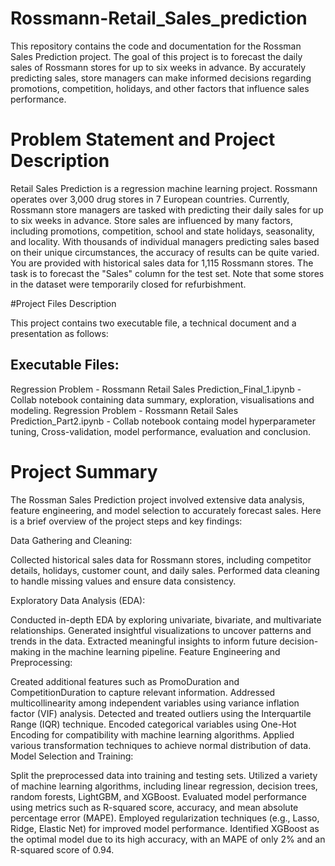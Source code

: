 # Rossmann-Retail_Sales_prediction
This repository contains the code and documentation for the Rossman Sales Prediction project. The goal of this project is to forecast the daily sales of Rossmann stores for up to six weeks in advance. By accurately predicting sales, store managers can make informed decisions regarding promotions, competition, holidays, and other factors that influence sales performance.

# Problem Statement and Project Description

Retail Sales Prediction is a regression machine learning project. Rossmann operates over 3,000 drug stores in 7 European countries. Currently, Rossmann store managers are tasked with predicting their daily sales for up to six weeks in advance. Store sales are influenced by many factors, including promotions, competition, school and state holidays, seasonality, and locality. With thousands of individual managers predicting sales based on their unique circumstances, the accuracy of results can be quite varied. You are provided with historical sales data for 1,115 Rossmann stores. The task is to forecast the "Sales" column for the test set. Note that some stores in the dataset were temporarily closed for refurbishment.

#Project Files Description

This project contains two executable file, a technical document and a presentation as follows:

## Executable Files:
Regression Problem - Rossmann Retail Sales Prediction_Final_1.ipynb - Collab notebook containing data summary, exploration, visualisations and modeling.
Regression Problem - Rossmann Retail Sales Prediction_Part2.ipynb - Collab notebook containg model hyperparameter tuning, Cross-validation, model performance, evaluation and conclusion.

# Project Summary

The Rossman Sales Prediction project involved extensive data analysis, feature engineering, and model selection to accurately forecast sales. Here is a brief overview of the project steps and key findings:

Data Gathering and Cleaning:

Collected historical sales data for Rossmann stores, including competitor details, holidays, customer count, and daily sales.
Performed data cleaning to handle missing values and ensure data consistency.

Exploratory Data Analysis (EDA):

Conducted in-depth EDA by exploring univariate, bivariate, and multivariate relationships.
Generated insightful visualizations to uncover patterns and trends in the data.
Extracted meaningful insights to inform future decision-making in the machine learning pipeline.
Feature Engineering and Preprocessing:

Created additional features such as PromoDuration and CompetitionDuration to capture relevant information.
Addressed multicollinearity among independent variables using variance inflation factor (VIF) analysis.
Detected and treated outliers using the Interquartile Range (IQR) technique.
Encoded categorical variables using One-Hot Encoding for compatibility with machine learning algorithms.
Applied various transformation techniques to achieve normal distribution of data.
Model Selection and Training:

Split the preprocessed data into training and testing sets.
Utilized a variety of machine learning algorithms, including linear regression, decision trees, random forests, LightGBM, and XGBoost.
Evaluated model performance using metrics such as R-squared score, accuracy, and mean absolute percentage error (MAPE).
Employed regularization techniques (e.g., Lasso, Ridge, Elastic Net) for improved model performance.
Identified XGBoost as the optimal model due to its high accuracy, with an MAPE of only 2% and an R-squared score of 0.94.

 
